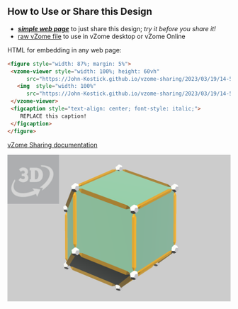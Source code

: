 
## How to Use or Share this Design

 - [***simple web page***](<https://John-Kostick.github.io/vzome-sharing/2023/03/19/14-56-27-Rhombic-Dodecahedron-Transformations-3-foldvZome/>) to just share this design; *try it before you share it!*
 - [raw vZome file](<https://raw.githubusercontent.com/John-Kostick/vzome-sharing/main/2023/03/19/14-56-27-Rhombic-Dodecahedron-Transformations-3-foldvZome/Rhombic-Dodecahedron-Transformations-3-foldvZome.vZome>) to use in vZome desktop or vZome Online
 
 HTML for embedding in any web page:
 ```html
<figure style="width: 87%; margin: 5%">
  <vzome-viewer style="width: 100%; height: 60vh"
       src="https://John-Kostick.github.io/vzome-sharing/2023/03/19/14-56-27-Rhombic-Dodecahedron-Transformations-3-foldvZome/Rhombic-Dodecahedron-Transformations-3-foldvZome.vZome" >
    <img  style="width: 100%"
       src="https://John-Kostick.github.io/vzome-sharing/2023/03/19/14-56-27-Rhombic-Dodecahedron-Transformations-3-foldvZome/Rhombic-Dodecahedron-Transformations-3-foldvZome.png" >
  </vzome-viewer>
  <figcaption style="text-align: center; font-style: italic;">
     REPLACE this caption!
  </figcaption>
</figure>
 ```

[vZome Sharing documentation](https://vzome.github.io/vzome/sharing.html#how-it-works)

![Image](<Rhombic-Dodecahedron-Transformations-3-foldvZome.png>)

